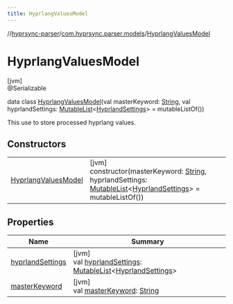 ```yaml
---
title: HyprlangValuesModel
---
```

//[hyprsync-parser](../../../index.html)/[com.hyprsync.parser.models](../index.html)/[HyprlangValuesModel](index.html)



# HyprlangValuesModel



[jvm]\
@Serializable



data class [HyprlangValuesModel](index.html)(val masterKeyword: [String](https://kotlinlang.org/api/core/kotlin-stdlib/kotlin/-string/index.html), val hyprlandSettings: [MutableList](https://kotlinlang.org/api/core/kotlin-stdlib/kotlin.collections/-mutable-list/index.html)&lt;[HyprlandSettings](../-hyprland-settings/index.html)&gt; = mutableListOf())

This use to store processed hyprlang values.



## Constructors


| | |
|---|---|
| [HyprlangValuesModel](-hyprlang-values-model.html) | [jvm]<br>constructor(masterKeyword: [String](https://kotlinlang.org/api/core/kotlin-stdlib/kotlin/-string/index.html), hyprlandSettings: [MutableList](https://kotlinlang.org/api/core/kotlin-stdlib/kotlin.collections/-mutable-list/index.html)&lt;[HyprlandSettings](../-hyprland-settings/index.html)&gt; = mutableListOf()) |


## Properties


| Name | Summary |
|---|---|
| [hyprlandSettings](hyprland-settings.html) | [jvm]<br>val [hyprlandSettings](hyprland-settings.html): [MutableList](https://kotlinlang.org/api/core/kotlin-stdlib/kotlin.collections/-mutable-list/index.html)&lt;[HyprlandSettings](../-hyprland-settings/index.html)&gt; |
| [masterKeyword](master-keyword.html) | [jvm]<br>val [masterKeyword](master-keyword.html): [String](https://kotlinlang.org/api/core/kotlin-stdlib/kotlin/-string/index.html) |
